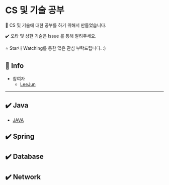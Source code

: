 # CS 및 기술 공부

📝 CS 및 기술에 대한 공부를 하기 위해서 만들었습니다.

✔️ 오타 및 상한 기술은 Issue 를 통해 알려주세요.

⭐ Star나 Watching를 통한 많은 관심 부탁드립니다. :)

## 📢 Info

- 참여자
  - [LeeJun](https://github.com/this2jun)

-------------

## ✔️ Java

- [JAVA](https://github.com/this2jun/CS/blob/master/JAVA/JAVA.md)

## ✔️ Spring

## ✔️ Database

## ✔️ Network
